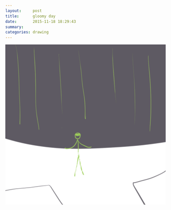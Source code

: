 ```yaml
---
layout:     post
title:      gloomy day
date:       2015-11-18 18:29:43
summary:    
categories: drawing
---
```

![gloomy day](/images/_diary/gloomy-day.png "blame the weather")
